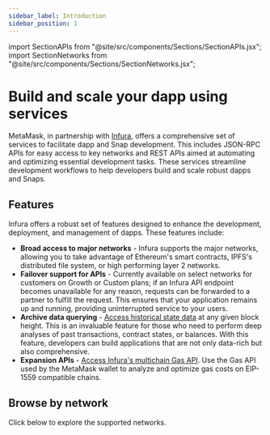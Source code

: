 ```yaml
---
sidebar_label: Introduction
sidebar_position: 1
---
```


import SectionAPIs from "@site/src/components/Sections/SectionAPIs.jsx"; import SectionNetworks from "@site/src/components/Sections/SectionNetworks.jsx";

# Build and scale your dapp using services

MetaMask, in partnership with [Infura](https://www.infura.io/), offers a comprehensive set of services to facilitate dapp and Snap development. This includes JSON-RPC APIs for easy access to key networks and REST APIs aimed at automating and optimizing essential development tasks. These services streamline development workflows to help developers build and scale robust dapps and Snaps.

## Features

Infura offers a robust set of features designed to enhance the development, deployment, and management of dapps. These features include:

- **Broad access to major networks** - Infura supports the major networks, allowing you to take advantage of Ethereum's smart contracts, IPFS's distributed file system, or high performing layer 2 networks.
- **Failover support for APIs** - Currently available on select networks for customers on Growth or Custom plans; if an Infura API endpoint becomes unavailable for any reason, requests can be forwarded to a partner to fulfill the request. This ensures that your application remains up and running, providing uninterrupted service to your users.
- **Archive data querying** - [Access historical state data](concepts/archive-data.md) at any given block height. This is an invaluable feature for those who need to perform deep analyses of past transactions, contract states, or balances. With this feature, developers can build applications that are not only data-rich but also comprehensive.
- **Expansion APIs** - [Access Infura's multichain Gas API](reference/gas-api/api-reference/index.md). Use the Gas API used by the MetaMask wallet to analyze and optimize gas costs on EIP-1559 compatible chains.

<head>
<meta httpEquiv="cache-control" content="no-cache" />
<meta httpEquiv="expires" content="0" />
<meta httpEquiv="pragma" content="no-cache" />
</head>

## Browse by network

Click below to explore the supported networks.

<SectionNetworks />
